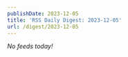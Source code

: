```yaml
---
publishDate: 2023-12-05
title: 'RSS Daily Digest: 2023-12-05'
url: /digest/2023-12-05
---
```


_No feeds today!_
